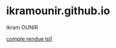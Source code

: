 # ikramounir.github.io
<!DOCTYPE html>
<html lang="en">
<head>
    <meta charset="UTF-8">
    <meta http-equiv="X-UA-Compatible" content="IE=edge">
    <meta name="viewport" content="width=device-width, initial-scale=1.0">
    <title>site github</title>
</head>
<body>
    <p>ikram OUNIR</p>
  <p><a href="https://github.com/ikramounir/tp.github.io/blob/main/tp1">compte rendue tp1</a></p>
  </body>
  </html>
